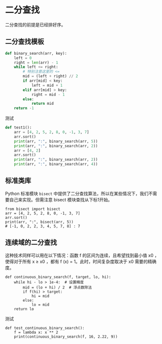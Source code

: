 # 二分查找

二分查找的前提是已经排好序。

## 二分查找模板

```python
def binary_search(arr, key):
    left = 0
    right = len(arr) - 1
    while left <= right:
        # 特别注意这里的 <=
        mid = (left + right) // 2
        if arr[mid] < key:
            left = mid + 1
        elif arr[mid] > key:
            right = mid - 1
        else:
            return mid
    return -1
```
测试
```python
def test1():
    arr = [4, 2, 5, 2, 8, 0, -1, 3, 7]
    arr.sort()
    print(arr, ":", binary_search(arr, 5))
    print(arr, ":", binary_search(arr, 2))
    arr = [4, 2]
    arr.sort()
    print(arr, ":", binary_search(arr, 2))
    print(arr, ":", binary_search(arr, 4))
```

## 标准类库

Python 标准模块 `bisect` 中提供了二分查找算法，所以在某些情况下，我们不需要自己来实现。但需注意 bisect 模块查找从下标1开始。

```
from bisect import bisect
arr = [4, 2, 5, 2, 8, 0, -1, 3, 7]
arr.sort()
print(arr, ":", bisect(arr, 5)) 
# [-1, 0, 2, 2, 3, 4, 5, 7, 8] : 7
```

## 连续域的二分查找

这种技术同样可以用在以下情况：函数 f 的区间为连续，且希望找到最小值 x0 ，使得对于所有 x ≥ x0 ，都有 f (x) = 1。此时，时间复杂度取决于 x0 需要的精确度。

```
def continuous_binary_search(f, target, lo, hi):
    while hi - lo > 1e-4:  # 设置精度
        mid = (lo + hi) / 2  # 浮点数除法
        if f(hi) > target:
            hi = mid
        else:
            lo = mid
    return lo
```

测试
```
def test_continuous_binary_search():
    f = lambda x: x ** 2
    print(continuous_binary_search(f, 16, 2.22, 9))
```